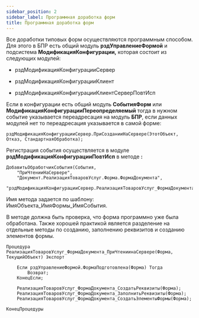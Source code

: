 ```yaml
---
sidebar_position: 2
sidebar_label: Программная доработка форм
title: Программная доработка форм
---
```


Все доработки типовых форм осуществляются программным способом. Для этого в БПР есть общий модуль **рздУправлениеФормой** и подсистема **МодификацияКонфигурации,** которая состоит из следующих модулей:

* рздМодификацияКонфигурацииСервер

* рздМодификацияКонфигурацииКлиент

* рздМодификацияКонфигурацииКлиентСерверПовтИсп

Если в конфигурации есть общий модуль **СобытияФорм** или **МодификацияКонфигурацииПереопределяемый** тогда в нужном событие указывается переадресация на модуль **БПР**, если данных модулей нет то переадресация указывается в самой форме:

`рздМодификацияКонфигурацииСервер.ПриСозданииНаСервере(ЭтотОбъект, Отказ, СтандартнаяОбработка);`

Регистрация события осуществляется  в модуле **рздМодификацияКонфигурацииПовтИсп** в методе **:**

```
ДобавитьОбработчикСобытия(События,
	"ПриЧтенииНаСервере",
	"Документ.РеализацияТоваровУслуг.Форма.ФормаДокумента",
	"рздМодификацияКонфигурацииСервер.РеализацияТоваровУслуг_ФормаДокумента_ПриЧтениинаСервере");
```

Имя метода задается по шаблону: ИмяОбъекта_ИмяФормы_ИмяСобытия.

В методе должна быть проверка, что форма программно уже была обработана. Также хорошей практикой является разделение на отдельные методы по созданию, заполнению реквизитов и созданию элементов формы.

```
Процедура РеализацияТоваровУслуг_ФормаДокумента_ПриЧтениинаСервере(Форма, ТекущийОбъект) Экспорт
	
	Если рздУправлениеФормой.ФормаПодготовлена(Форма) Тогда
		Возврат;
	КонецЕсли;
	
	РеализацияТоваровУслуг_ФормаДокумента_СоздатьРеквизиты(Форма);
	РеализацияТоваровУслуг_ФормаДокумента_ЗаполнитьРеквизиты(Форма);
	РеализацияТоваровУслуг_ФормаДокумента_СоздатьЭлементыФормы(Форма);
	
КонецПроцедуры
```